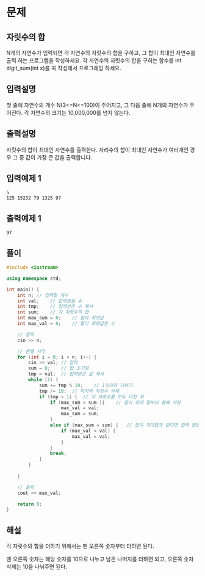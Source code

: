 # 문제

## 자릿수의 합

N개의 자연수가 입력되면 각 자연수의 자릿수의 합을 구하고, 그 합이 최대인 자연수를 출력
하는 프로그램을 작성하세요. 각 자연수의 자릿수의 합을 구하는 함수를 int digit_sum(int x)를 
꼭 작성해서 프로그래밍 하세요. 

## 입력설명

첫 줄에 자연수의 개수 N(3<=N<=100)이 주어지고, 그 다음 줄에 N개의 자연수가 주어진다.
각 자연수의 크기는 10,000,000를 넘지 않는다.

## 출력설명

자릿수의 합이 최대인 자연수를 출력한다. 자리수의 합이 최대인 자연수가 여러개인 경우 그 
중 값이 가장 큰 값을 출력합니다.



## 입력예제 1

```
5
125 15232 79 1325 97

```



## 출력예제 1

```
97

```



## 풀이


```c++
#include <iostream>

using namespace std;

int main() {
	int n; // 입력할 개수
	int val;	// 입력받을 수
	int tmp;	// 입력받은 수 복사
	int sum;	// 각 자릿수의 합
	int max_sum = 0;	// 합의 최댓값
	int max_val = 0;	// 합이 최댓값인 수

	// 입력
	cin >> n;

	// 판별 시작
	for (int i = 0; i < n; i++) {
		cin >> val; // 입력
		sum = 0;	// 합 초기화
		tmp = val;	// 입력받은 값 복사
		while (1) {
			sum += tmp % 10;	// 1의자리 더하기
			tmp /= 10;	// 마지막 자릿수 삭제
			if (tmp < 1) {	// 각 자릿수를 모두 더한 뒤
				if (max_sum < sum ){	// 합이 최대 합보다 클때 저장
					max_val = val;
					max_sum = sum;
				}
				else if (max_sum = sum) {	// 합이 최대합과 같다면 입력 받은 값이 더 큰 수를 저장
					if (max_val < val) {
						max_val = val;
					}
				}
				break;
			}
		}
		
	}

	// 출력
	cout << max_val;

	return 0;
}
```

## 해설

각 자릿수의 합을 더하기 위해서는 맨 오른쪽 숫자부터 더하면 된다.

맨 오른쪽 숫자는 해당 숫자를 10으로 나누고 남은 나머지를 더하면 되고, 오른쪽 숫자 삭제는 10을 나눠주면 된다.